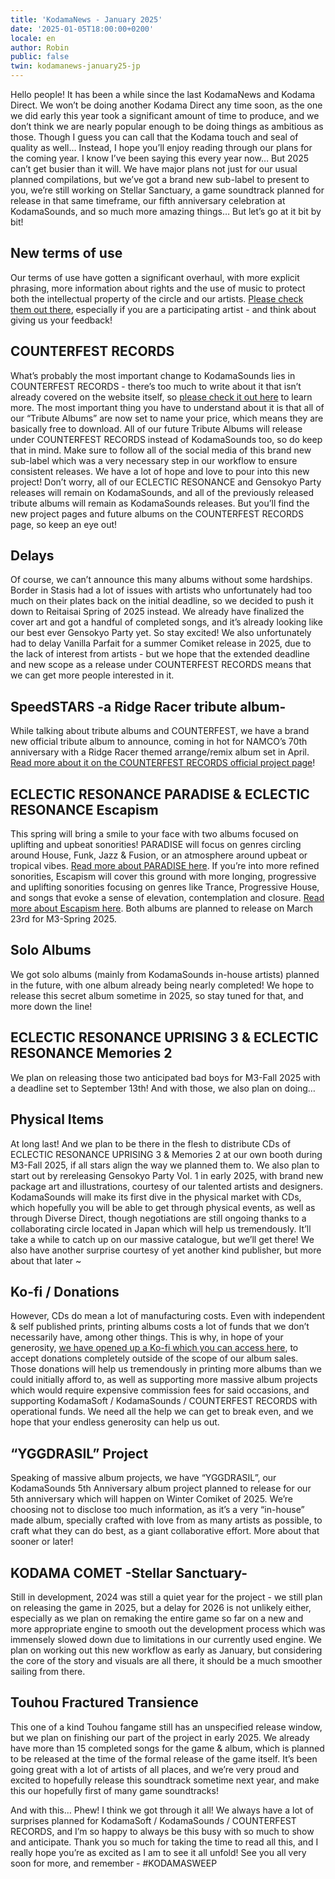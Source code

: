 ```yaml
---
title: 'KodamaNews - January 2025'
date: '2025-01-05T18:00:00+0200'
locale: en
author: Robin
public: false
twin: kodamanews-january25-jp
---
```


Hello people! It has been a while since the last KodamaNews and Kodama Direct. We won’t be doing another Kodama Direct any time soon, as the one we did early this year took a significant amount of time to produce, and we don’t think we are nearly popular enough to be doing things as ambitious as those. Though I guess you can call that the Kodama touch and seal of quality as well… Instead, I hope you’ll enjoy reading through our plans for the coming year. I know I’ve been saying this every year now… But 2025 can’t get busier than it will. We have major plans not just for our usual planned compilations, but we’ve got a brand new sub-label to present to you, we’re still working on Stellar Sanctuary, a game soundtrack planned for release in that same timeframe, our fifth anniversary celebration at KodamaSounds, and so much more amazing things… But let’s go at it bit by bit!

## **New terms of use**

Our terms of use have gotten a significant overhaul, with more explicit phrasing, more information about rights and the use of music to protect both the intellectual property of the circle and our artists. [Please check them out there](https://kodamasoft.net/projects/faq#Terms%20of%20Use), especially if you are a participating artist - and think about giving us your feedback!

## **COUNTERFEST RECORDS**

What’s probably the most important change to KodamaSounds lies in COUNTERFEST RECORDS - there’s too much to write about it that isn’t already covered on the website itself, so [please check it out here](https://counterfest.kodamasoft.net/en) to learn more. The most important thing you have to understand about it is that all of our “Tribute Albums” are now set to name your price, which means they are basically free to download. All of our future Tribute Albums will release under COUNTERFEST RECORDS instead of KodamaSounds too, so do keep that in mind. Make sure to follow all of the social media of this brand new sub-label which was a very necessary step in our workflow to ensure consistent releases. We have a lot of hope and love to pour into this new project! Don’t worry, all of our ECLECTIC RESONANCE and Gensokyo Party releases will remain on KodamaSounds, and all of the previously released tribute albums will remain as KodamaSounds releases. But you’ll find the new project pages and future albums on the COUNTERFEST RECORDS page, so keep an eye out!

## **Delays**

Of course, we can’t announce this many albums without some hardships. Border in Stasis had a lot of issues with artists who unfortunately had too much on their plates back on the initial deadline, so we decided to push it down to Reitaisai Spring of 2025 instead. We already have finalized the cover art and got a handful of completed songs, and it’s already looking like our best ever Gensokyo Party yet. So stay excited!
We also unfortunately had to delay Vanilla Parfait for a summer Comiket release in 2025, due to the lack of interest from artists - but we hope that the extended deadline and new scope as a release under COUNTERFEST RECORDS means that we can get more people interested in it.

## **SpeedSTARS -a Ridge Racer tribute album-**

While talking about tribute albums and COUNTERFEST, we have a brand new official tribute album to announce, coming in hot for NAMCO’s 70th anniversary with a Ridge Racer themed arrange/remix album set in April. [Read more about it on the COUNTERFEST RECORDS official project page](https://counterfest.kodamasoft.net/en/projects/speedstars)!

## **ECLECTIC RESONANCE PARADISE & ECLECTIC RESONANCE Escapism**

This spring will bring a smile to your face with two albums focused on uplifting and upbeat sonorities!
PARADISE will focus on genres circling around House, Funk, Jazz & Fusion, or an atmosphere around upbeat or tropical vibes. [Read more about PARADISE here](https://kodamasoft.net/projects/eclectic-resonance-paradise).
If you’re into more refined sonorities, Escapism will cover this ground with more longing, progressive and uplifting sonorities focusing on genres like Trance, Progressive House, and songs that evoke a sense of elevation, contemplation and closure. [Read more about Escapism here](https://kodamasoft.net/projects/eclectic-resonance-escapism).
Both albums are planned to release on March 23rd for M3-Spring 2025.

## **Solo Albums**

We got solo albums (mainly from KodamaSounds in-house artists) planned in the future, with one album already being nearly completed! We hope to release this secret album sometime in 2025, so stay tuned for that, and more down the line!

## **ECLECTIC RESONANCE UPRISING 3 & ECLECTIC RESONANCE Memories 2**

We plan on releasing those two anticipated bad boys for M3-Fall 2025 with a deadline set to September 13th! And with those, we also plan on doing…

## **Physical Items**

At long last! And we plan to be there in the flesh to distribute CDs of ECLECTIC RESONANCE UPRISING 3 & Memories 2 at our own booth during M3-Fall 2025, if all stars align the way we planned them to. We also plan to start out by rereleasing Gensokyo Party Vol. 1 in early 2025, with brand new package art and illustrations, courtesy of our talented artists and designers. KodamaSounds will make its first dive in the physical market with CDs, which hopefully you will be able to get through physical events, as well as through Diverse Direct, though negotiations are still ongoing thanks to a collaborating circle located in Japan which will help us tremendously. It’ll take a while to catch up on our massive catalogue, but we’ll get there! We also have another surprise courtesy of yet another kind publisher, but more about that later ~

## **Ko-fi / Donations**

However, CDs do mean a lot of manufacturing costs. Even with independent & self published prints, printing albums costs a lot of funds that we don’t necessarily have, among other things. This is why, in hope of your generosity, [we have opened up a Ko-fi which you can access here](https://ko-fi.com/kodamasoft), to accept donations completely outside of the scope of our album sales. Those donations will help us tremendously in printing more albums than we could initially afford to, as well as supporting more massive album projects which would require expensive commission fees for said occasions, and supporting KodamaSoft / KodamaSounds / COUNTERFEST RECORDS with operational funds. We need all the help we can get to break even, and we hope that your endless generosity can help us out. 

## **“YGGDRASIL” Project**

Speaking of massive album projects, we have “YGGDRASIL”, our KodamaSounds 5th Anniversary album project planned to release for our 5th anniversary which will happen on Winter Comiket of 2025. We’re choosing not to disclose too much information, as it’s a very “in-house” made album, specially crafted with love from as many artists as possible, to craft what they can do best, as a giant collaborative effort. More about that sooner or later!

## **KODAMA COMET -Stellar Sanctuary-**

Still in development, 2024 was still a quiet year for the project - we still plan on releasing the game in 2025, but a delay for 2026 is not unlikely either, especially as we plan on remaking the entire game so far on a new and more appropriate engine to smooth out the development process which was immensely slowed down due to limitations in our currently used engine. We plan on working out this new workflow as early as January, but considering the core of the story and visuals are all there, it should be a much smoother sailing from there.

## **Touhou Fractured Transience**

This one of a kind Touhou fangame still has an unspecified release window, but we plan on finishing our part of the project in early 2025. We already have more than 15 completed songs for the game & album, which is planned to be released at the time of the formal release of the game itself. It’s been going great with a lot of artists of all places, and we’re very proud and excited to hopefully release this soundtrack sometime next year, and make this our hopefully first of many game soundtracks!  

And with this… Phew! I think we got through it all! We always have a lot of surprises planned for KodamaSoft / KodamaSounds / COUNTERFEST RECORDS, and I’m so happy to always be this busy with so much to show and anticipate. Thank you so much for taking the time to read all this, and I really hope you’re as excited as I am to see it all unfold! See you all very soon for more, and remember - #KODAMASWEEP